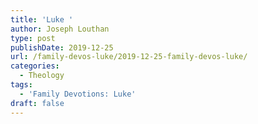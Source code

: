 ```yaml
---
title: 'Luke '
author: Joseph Louthan
type: post
publishDate: 2019-12-25
url: /family-devos-luke/2019-12-25-family-devos-luke/
categories:
  - Theology
tags:
  - 'Family Devotions: Luke'
draft: false
---
```

